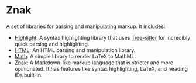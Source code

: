 # Znak

A set of libraries for parsing and manipulating markup. It includes:

- [Highlight](./crates/highlight): A syntax highlighting library that uses [Tree-sitter](https://tree-sitter.github.io/tree-sitter/) for incredibly quick parsing and highlighting.
- [HTML](./crates/html): An HTML parsing and manipulation library.
- [Math](./crates/math): A simple library to render LaTeX to MathML.
- [Znak](./crates/znak): A Markdown-like markup language that is stricter and more opinionated. It has features like syntax highlighting, LaTeX, and heading IDs built-in.
